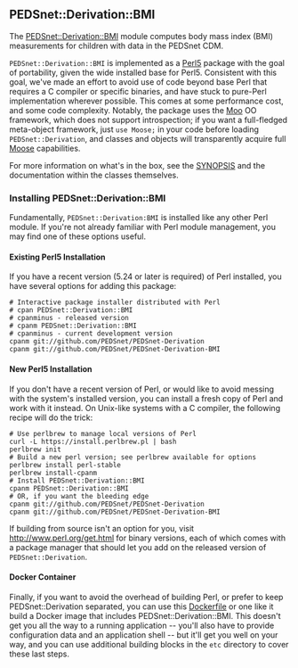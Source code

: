 ## PEDSnet::Derivation::BMI

The [PEDSnet::Derivation::BMI](https://metacpan.org/pod/PEDSnet::Derivation::BMI) module
computes body mass index (BMI) measurements for children with data in the PEDSnet CDM.

`PEDSnet::Derivation::BMI` is implemented as a [Perl5](http://www.perl.org)
package with the goal of portability, given the wide installed base for Perl5.
Consistent with this goal, we've made an effort to avoid use of code beyond base
Perl that requires a C compiler or specific binaries, and have stuck to
pure-Perl implementation wherever possible.  This comes at some performance
cost, and some code complexity.  Notably, the package uses the
[Moo](https://www.metacpan.org/pod/Moo) OO framework, which does not support
introspection; if you want a full-fledged meta-object framework, just `use
Moose;` in your code before loading `PEDSnet::Derivation`, and classes and
objects will transparently acquire full
[Moose](https://www.metacpan.org/pod/Moose) capabilities.

For more information on what's in the box, see the [SYNOPSIS](SYNOPSIS.md) and the documentation within the classes themselves.

### Installing PEDSnet::Derivation::BMI

Fundamentally, `PEDSnet::Derivation:BMI` is installed like any other Perl module.  If you're not already familiar with Perl module management, you may find one of these options useful.

#### Existing Perl5 Installation

If you have a recent version (5.24 or later is required) of Perl installed, you have several options for adding this package:

```
# Interactive package installer distributed with Perl
# cpan PEDSnet::Derivation::BMI
# cpanminus - released version
# cpanm PEDSnet::Derivation::BMI
# cpanminus - current development version
cpanm git://github.com/PEDSnet/PEDSnet-Derivation
cpanm git://github.com/PEDSnet/PEDSnet-Derivation-BMI
```

#### New Perl5 Installation

If you don't have a recent version of Perl, or would like to avoid messing with the system's installed version, you can install a fresh copy of Perl and work with it instead.  On Unix-like systems with a C compiler, the following recipe will do the trick:

```
# Use perlbrew to manage local versions of Perl
curl -L https://install.perlbrew.pl | bash
perlbrew init
# Build a new perl version; see perlbrew available for options
perlbrew install perl-stable
perlbrew install-cpanm
# Install PEDSnet::Derivation::BMI
cpanm PEDSnet::Derivation::BMI
# OR, if you want the bleeding edge
cpanm git://github.com/PEDSnet/PEDSnet-Derivation
cpanm git://github.com/PEDSnet/PEDSnet-Derivation-BMI
```

If building from source isn't an option for you, visit http://www.perl.org/get.html for binary versions, each of which comes with a package manager that should let you add on the released version of `PEDSnet::Derivation`.

#### Docker Container

Finally, if you want to avoid the overhead of building Perl, or prefer to keep PEDSnet::Derivation separated, you can use this [Dockerfile](etc/Dockerfile) or one like it build a Docker image that includes PEDSnet::Derivation::BMI.  This doesn't get you all the way to a running application -- you'll also have to provide configuration data and an application shell -- but it'll get you well on your way, and you can use additional building blocks in the `etc` directory to cover these last steps.
